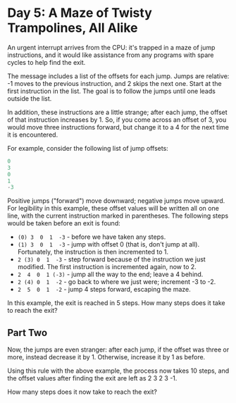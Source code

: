 # Day 5: A Maze of Twisty Trampolines, All Alike

An urgent interrupt arrives from the CPU: it's trapped in a maze of jump instructions,
and it would like assistance from any programs with spare cycles to help find the exit.

The message includes a list of the offsets for each jump.
Jumps are relative: -1 moves to the previous instruction, and 2 skips the next one.
Start at the first instruction in the list.
The goal is to follow the jumps until one leads outside the list.

In addition, these instructions are a little strange;
after each jump, the offset of that instruction increases by 1.
So, if you come across an offset of 3, you would move three instructions forward,
but change it to a 4 for the next time it is encountered.

For example, consider the following list of jump offsets:

```scala
0
3
0
1
-3
```

Positive jumps ("forward") move downward; negative jumps move upward.
For legibility in this example, these offset values will be written
all on one line, with the current instruction marked in parentheses.
The following steps would be taken before an exit is found:

- `(0) 3  0  1  -3` - before we have taken any steps.
- `(1) 3  0  1  -3` - jump with offset 0 (that is, don't jump at all).
Fortunately, the instruction is then incremented to 1.
- `2 (3) 0  1  -3`  - step forward because of the instruction we just modified.
The first instruction is incremented again, now to 2.
- `2  4  0  1 (-3)` - jump all the way to the end; leave a 4 behind.
- `2 (4) 0  1  -2`  - go back to where we just were; increment -3 to -2.
- `2  5  0  1  -2`  - jump 4 steps forward, escaping the maze.

In this example, the exit is reached in 5 steps.
How many steps does it take to reach the exit?

## Part Two

Now, the jumps are even stranger: after each jump, if the offset was three or more,
instead decrease it by 1. Otherwise, increase it by 1 as before.

Using this rule with the above example, the process now takes 10 steps, and the offset
values after finding the exit are left as 2 3 2 3 -1.

How many steps does it now take to reach the exit?

